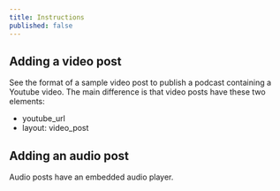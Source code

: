 ```yaml
---
title: Instructions
published: false
---
```


## Adding a video post

See the format of a sample video post to publish a podcast containing a Youtube video. The main difference is that video posts have these two elements:

* youtube_url
* layout: video_post

## Adding an audio post

Audio posts have an embedded audio player.



